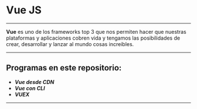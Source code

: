 # Vue JS
-------------------------
**Vue** es uno de los frameworks top 3 que nos permiten hacer que nuestras plataformas y aplicaciones cobren vida y tengamos las posibilidades de crear, desarrollar y lanzar al mundo cosas increibles.

---------------------------
## Programas en este repositorio:

* ***Vue desde CDN***
* ***Vue con CLI***
* ***VUEX***

---------------------
